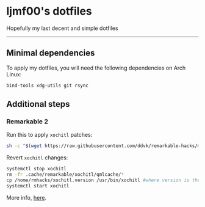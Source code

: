 # ljmf00's dotfiles
Hopefully my last decent and simple dotfiles

---

## Minimal dependencies

To apply my dotfiles, you will need the following dependencies on Arch Linux:
```
bind-tools xdg-utils git rsync
```

## Additional steps

### Remarkable 2

Run this to apply `xochitl` patches:

```bash
sh -c "$(wget https://raw.githubusercontent.com/ddvk/remarkable-hacks/master/patch.sh -O-)"
```

Revert `xochitl` changes:

```bash
systemctl stop xochitl
rm -fr .cache/remarkable/xochitl/qmlcache/*
cp /home/rmhacks/xochitl.version /usr/bin/xochitl #where version is the current device version
systemctl start xochitl
```

More info, [here](https://github.com/ddvk/remarkable-hacks).
